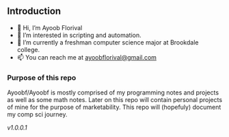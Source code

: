 ## Introduction 
- 👋 Hi, I’m Ayoob Florival
- 👀 I’m interested in scripting and automation.
- 🌱 I’m currently a freshman computer science major at Brookdale college.
- 📫 You can reach me at ayoobflorival@gmail.com

### Purpose of this repo
Ayoobf/Ayoobf is mostly comprised of my programming notes and projects as well as some math notes. Later on this repo will contain personal projects of mine for the purpose of marketability. This repo will (hopefuly) document my comp sci journey.



*v1.0.0.1*

